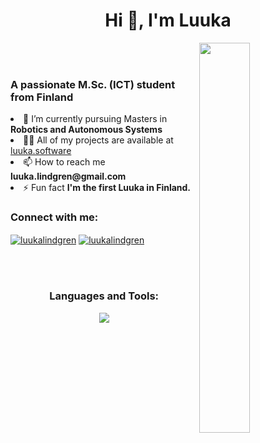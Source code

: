 <h1 align="center">Hi 👋, I'm Luuka</h1>
<img align="right" src="https://workchronicles.com/wp-content/uploads/2023/03/glimpse-of-the-future-01-2.png"  width="40%" />
<br/>
<br/>


<h3 align="left">A passionate M.Sc. (ICT) student from Finland</h3>
<li align="left"> 🌱 I’m currently pursuing Masters in <b>Robotics and Autonomous Systems</b> </li>
<li align="left"> 👨‍💻 All of my projects are available at <a href="https://www.luuka.software" target="_blank">luuka.software</a> </li>
<li align="left"> 📫 How to reach me <b>luuka.lindgren@gmail.com</b> </li>
<li align="left"> ⚡ Fun fact <b>I'm the first Luuka in Finland.</b> </li>



<h3 align="left">Connect with me:</h3>
<p align="left">
<a href="https://linkedin.com/in/luukalindgren" target="_blank"><img align="center" src="https://skillicons.dev/icons?i=linkedin" alt="luukalindgren" /></a>
<a href="https://instagram.com/luukalindgren" target="_blank"><img align="center" src="https://skillicons.dev/icons?i=instagram" alt="luukalindgren"  /></a>
</p>

<br/>
<br/>

<h3 align="center">Languages and Tools:</h3>
 <p align="center">
  <a href="https://skillicons.dev">
    <img src="https://skillicons.dev/icons?i=js,react,py,html,css,java,git,vscode,vite,azure,bash,figma,supabase,mongodb,nextjs,nodejs,ps,postman,wordpress,webflow&perline=10" />
  </a>
</p>

